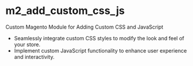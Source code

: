 # m2_add_custom_css_js
Custom Magento Module for Adding Custom CSS and JavaScript
- Seamlessly integrate custom CSS styles to modify the look and feel of your store.
- Implement custom JavaScript functionality to enhance user experience and interactivity.
